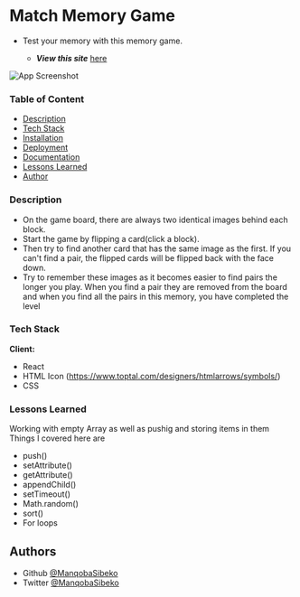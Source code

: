 
# Match Memory Game 

- Test your memory with this memory game.

  - ***View this site*** [here](https://manqobasibeko.github.io/Website1/index.html)



![App Screenshot](https://images.pexels.com/photos/1081685/pexels-photo-1081685.jpeg?auto=compress&cs=tinysrgb&dpr=3&h=200&w=220)


### Table of Content
 - [Description](#escription)
 - [Tech Stack](#tech-stack)
 - [Installation](#installation)
 - [Deployment](#deployment)
 - [Documentation](#Documentation)
 - [Lessons Learned](#Lessons-Learned)
 - [Author](#Authors)

  
### Description

- On the game board, there are always two identical images behind each block. 
- Start the game by flipping a card(click a block).
- Then try to find another card that has the same image as the first. If you can't find a pair, the flipped cards will be flipped back with the face down. 
- Try to remember these images as it becomes easier to find pairs the longer you play. When you find a pair they are removed from the board and when you find all the pairs in this memory, you have completed the level

### Tech Stack

**Client:** 
- React 
- HTML Icon (https://www.toptal.com/designers/htmlarrows/symbols/)
- CSS

  
###  Lessons Learned

Working with empty Array as well as pushig and storing items in them
Things I covered here are
- push()
- setAttribute()
- getAttribute()
- appendChild()
- setTimeout()
- Math.random()
- sort()
- For loops


## Authors

- Github [@ManqobaSibeko](https://wwwhttps:/github.com/ManqobaSibeko)
- Twitter [@ManqobaSibeko](https://twitter.com/ManqobaSibekoQh)

  
